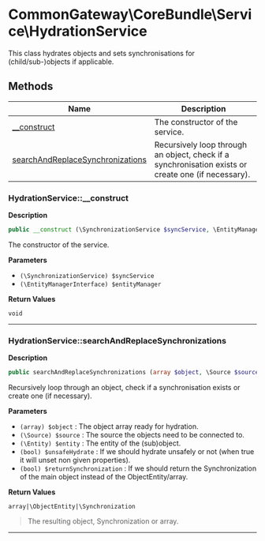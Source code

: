 # CommonGateway\CoreBundle\Service\HydrationService  

This class hydrates objects and sets synchronisations for (child/sub-)objects if applicable.





## Methods

| Name | Description |
|------|-------------|
|[__construct](#hydrationservice__construct)|The constructor of the service.|
|[searchAndReplaceSynchronizations](#hydrationservicesearchandreplacesynchronizations)|Recursively loop through an object, check if a synchronisation exists or create one (if necessary).|




### HydrationService::__construct  

**Description**

```php
public __construct (\SynchronizationService $syncService, \EntityManagerInterface $entityManager)
```

The constructor of the service. 

 

**Parameters**

* `(\SynchronizationService) $syncService`
* `(\EntityManagerInterface) $entityManager`

**Return Values**

`void`


<hr />


### HydrationService::searchAndReplaceSynchronizations  

**Description**

```php
public searchAndReplaceSynchronizations (array $object, \Source $source, \Entity $entity, bool $unsafeHydrate, bool $returnSynchronization)
```

Recursively loop through an object, check if a synchronisation exists or create one (if necessary). 

 

**Parameters**

* `(array) $object`
: The object array ready for hydration.  
* `(\Source) $source`
: The source the objects need to be connected to.  
* `(\Entity) $entity`
: The entity of the (sub)object.  
* `(bool) $unsafeHydrate`
: If we should hydrate unsafely or not (when true it will unset non given properties).  
* `(bool) $returnSynchronization`
: If we should return the Synchronization of the main object instead of the ObjectEntity/array.  

**Return Values**

`array|\ObjectEntity|\Synchronization`

> The resulting object, Synchronization or array.


<hr />

